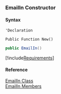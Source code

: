 ﻿### EmailIn Constructor

#### Syntax

```vbnet
'Declaration

Public Function New()
```

```csharp
public EmailIn()
```

[!include[Requirements](../partials/requirements.md)]

#### Reference

[EmailIn Class](FChoice.Toolkits.Clarify~FChoice.Toolkits.Clarify.EmailIn.md)  
[EmailIn Members](FChoice.Toolkits.Clarify~FChoice.Toolkits.Clarify.EmailIn_members.md)